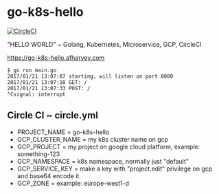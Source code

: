 # go-k8s-hello

[![CircleCI](https://circleci.com/gh/alexharveyeu/go-k8s-hello.svg?style=svg)](https://circleci.com/gh/alexharveyeu/go-k8s-hello)

"HELLO WORLD" ~ Golang, Kubernetes, Microservice, GCP, CircleCI

https://go-k8s-hello.afharvey.com

```
$ go run main.go 
2017/01/21 13:07:07 starting, will listen on port 8080
2017/01/21 13:07:18 GET: /
2017/01/21 13:07:33 POST: /
^Csignal: interrupt
```

## Circle CI ~ circle.yml
- PROJECT_NAME = go-k8s-hello
- GCP_CLUSTER_NAME = my k8s cluster name on gcp
- GCP_PROJECT = my project on google cloud platform, example: something-123
- GCP_NAMESPACE = k8s namespace, normally just "default"
- GCP_SERVICE_KEY = make a key with "project.edit" privilege on gcp and base64 encode it
- GCP_ZONE = example: europe-west1-d
